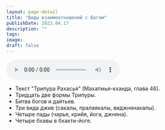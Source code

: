 ```yaml
---
layout: page-detail
title: "Виды взаимоотношений с Богом"
publishDate: 2023.04.17
description: ""
tags:
image:
draft: false
---
```


<audio title="2023.04.17 - Виды взаимоотношений с Богом.mp3" src="https://filer-api.advayta.org/v1.0/public/files/75105" controls=""></audio>

* Текст "Трипура Рахасья" (Махатмья-кханда, глава 46).
* Тридцать две формы Трипуры.
* Битва богов и дайтьев.
* Три вида джив (сакалы, пралаякалы, виджнянакалы).
* Четыре пады (чарья, крийя, йога, джняна).
* Четыре бхавы в бхакти-йоге.

  
